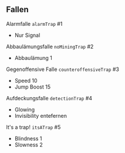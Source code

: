 ## Fallen
Alarmfalle `alarmTrap` #1
- Nur Signal

Abbaulämungsfalle `noMiningTrap` #2
- Abbaulämung 1

Gegenoffensive Falle `counteroffensiveTrap` #3
- Speed 10
- Jump Boost 15

Aufdeckungsfalle `detectionTrap` #4
- Glowing
- Invisibility entefernen

It's a trap! `itsATrap` #5
- Blindness 1
- Slowness 2
